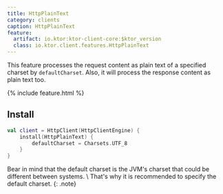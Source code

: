 ```yaml
---
title: HttpPlainText
category: clients
caption: HttpPlainText
feature:
  artifact: io.ktor:ktor-client-core:$ktor_version
  class: io.ktor.client.features.HttpPlainText
---
```


This feature processes the request content as plain text of a specified charset by `defaultCharset`.
Also, it will process the response content as plain text too.

{% include feature.html %}

## Install

```kotlin
val client = HttpClient(HttpClientEngine) {
    install(HttpPlainText) {
        defaultCharset = Charsets.UTF_8
    }
}
```

Bear in mind that the default charset is the JVM's charset that could be different between systems. \\
That's why it is recommended to specify the default charset.
{: .note}
